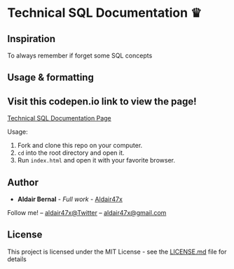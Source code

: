 <h1>Technical SQL Documentation ♛</h1>


## Inspiration

<p>To always remember if forget some SQL concepts</p>

## Usage & formatting

<h2>Visit this codepen.io link to view the page! </h2>

<a href="https://codepen.io/Aldair47x/full/rrdrEZ/">Technical SQL Documentation Page</a>

Usage:

1. Fork and clone this repo on your computer.
3. `cd` into the root directory and open it.
4. Run `index.html` and open it with your favorite browser.


## Author

* **Aldair Bernal** - *Full work* - [Aldair47x](https://github.com/Aldair47x)

Follow me! – [aldair47x@Twitter](https://twitter.com/aldair47x) – aldair47x@gmail.com

## License

This project is licensed under the MIT License - see the [LICENSE.md](LICENSE.md) file for details
